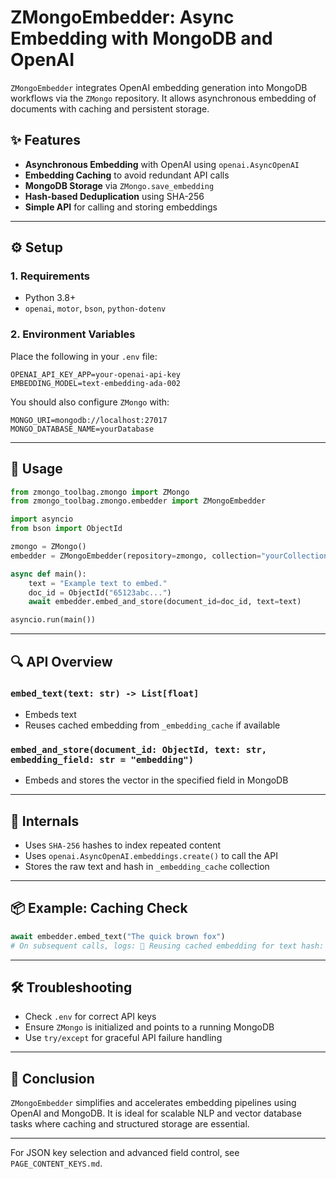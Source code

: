 # ZMongoEmbedder: Async Embedding with MongoDB and OpenAI

`ZMongoEmbedder` integrates OpenAI embedding generation into MongoDB workflows via the `ZMongo` repository. It allows asynchronous embedding of documents with caching and persistent storage.

## ✨ Features

- **Asynchronous Embedding** with OpenAI using `openai.AsyncOpenAI`
- **Embedding Caching** to avoid redundant API calls
- **MongoDB Storage** via `ZMongo.save_embedding`
- **Hash-based Deduplication** using SHA-256
- **Simple API** for calling and storing embeddings

---

## ⚙️ Setup

### 1. Requirements
- Python 3.8+
- `openai`, `motor`, `bson`, `python-dotenv`

### 2. Environment Variables

Place the following in your `.env` file:

```env
OPENAI_API_KEY_APP=your-openai-api-key
EMBEDDING_MODEL=text-embedding-ada-002
```

You should also configure `ZMongo` with:

```env
MONGO_URI=mongodb://localhost:27017
MONGO_DATABASE_NAME=yourDatabase
```

---

## 🚀 Usage

```python
from zmongo_toolbag.zmongo import ZMongo
from zmongo_toolbag.zmongo.embedder import ZMongoEmbedder

import asyncio
from bson import ObjectId

zmongo = ZMongo()
embedder = ZMongoEmbedder(repository=zmongo, collection="yourCollection")

async def main():
    text = "Example text to embed."
    doc_id = ObjectId("65123abc...")
    await embedder.embed_and_store(document_id=doc_id, text=text)

asyncio.run(main())
```

---

## 🔍 API Overview

### `embed_text(text: str) -> List[float]`
- Embeds text
- Reuses cached embedding from `_embedding_cache` if available

### `embed_and_store(document_id: ObjectId, text: str, embedding_field: str = "embedding")`
- Embeds and stores the vector in the specified field in MongoDB

---

## 🧠 Internals
- Uses `SHA-256` hashes to index repeated content
- Uses `openai.AsyncOpenAI.embeddings.create()` to call the API
- Stores the raw text and hash in `_embedding_cache` collection

---

## 📦 Example: Caching Check
```python
await embedder.embed_text("The quick brown fox")
# On subsequent calls, logs: 🔁 Reusing cached embedding for text hash: ...
```

---

## 🛠️ Troubleshooting
- Check `.env` for correct API keys
- Ensure `ZMongo` is initialized and points to a running MongoDB
- Use `try/except` for graceful API failure handling

---

## 🏁 Conclusion
`ZMongoEmbedder` simplifies and accelerates embedding pipelines using OpenAI and MongoDB. It is ideal for scalable NLP and vector database tasks where caching and structured storage are essential.

---

For JSON key selection and advanced field control, see `PAGE_CONTENT_KEYS.md`.
